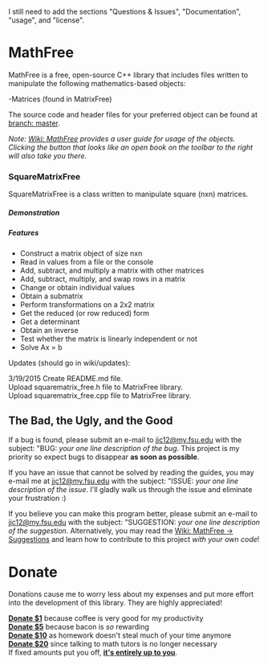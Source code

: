 I still need to add the sections "Questions & Issues", "Documentation", "usage", and "license". 

# MathFree

MathFree is a free, open-source C++ library that includes files written to manipulate the following mathematics-based
objects:

-Matrices (found in MatrixFree)

The source code and header files for your preferred object can be found at <a href="https://github.com/jjc12/MathFree/tree/master">branch: master</a>.

*Note: <a href="https://github.com/jjc12/MathFree/wiki">Wiki: MathFree</a> provides a user guide for usage of the objects. Clicking the button that looks like an open book on the toolbar to the right will also take you there.*

### SquareMatrixFree

SquareMatrixFree is a class written to manipulate square (nxn) matrices.

##### Demonstration 

##### Features 

- Construct a matrix object of size nxn
- Read in values from a file or the console
- Add, subtract, and multiply a matrix with other matrices
- Add, subtract, multiply, and swap rows in a matrix
- Change or obtain individual values
- Obtain a submatrix
- Perform transformations on a 2x2 matrix
- Get the reduced (or row reduced) form
- Get a determinant
- Obtain an inverse
- Test whether the matrix is linearly independent or not
- Solve Ax = b

Updates (should go in wiki/updates):

3/19/2015 
Create README.md file.  
Upload squarematrix_free.h file to MatrixFree library.  
Upload squarematrix_free.cpp file to MatrixFree library.  

## The Bad, the Ugly, and the Good

If a bug is found, please submit an e-mail to jjc12@my.fsu.edu with the subject: "BUG: *your one line description of the bug*. This project is my priority so expect bugs to disappear **as soon as possible**.

If you have an issue that cannot be solved by reading the guides, you may e-mail me at jjc12@my.fsu.edu with the subject: "ISSUE: *your one line description of the issue*. I'll gladly walk us through the issue and eliminate your frustration :)

If you believe you can make this program better, please submit an e-mail to jjc12@my.fsu.edu with the subject: "SUGGESTION: *your one line description of the suggestion*. Alternatively, you may read the <a href="https://github.com/jjc12/MathFree/wiki">Wiki: MathFree -> Suggestions</a> and learn how to contribute to this project *with your own code*!

# Donate

Donations cause me to worry less about my expenses and put more effort into the development of this library. They are highly appreciated!

<a href="https://www.paypal.com/cgi-bin/webscr?cmd=_donations&business=VDW48HYE6A3Y2&lc=US&item_name=MathFree&amount=1%2e00&currency_code=USD&bn=PP%2dDonationsBF%3abtn_donateCC_LG%2egif%3aNonHosted">**Donate $1**</a> because coffee is very good for my productivity  
<a href="https://www.paypal.com/cgi-bin/webscr?cmd=_donations&business=VDW48HYE6A3Y2&lc=US&item_name=MathFree&amount=5%2e00&currency_code=USD&bn=PP%2dDonationsBF%3abtn_donateCC_LG%2egif%3aNonHosted">**Donate $5**</a> because bacon is *so* rewarding  
<a href="https://www.paypal.com/cgi-bin/webscr?cmd=_donations&business=VDW48HYE6A3Y2&lc=US&item_name=MathFree&amount=10%2e00&currency_code=USD&bn=PP%2dDonationsBF%3abtn_donateCC_LG%2egif%3aNonHosted">**Donate $10**</a> as homework doesn't steal much of your time anymore  
<a href="https://www.paypal.com/cgi-bin/webscr?cmd=_donations&business=VDW48HYE6A3Y2&lc=US&item_name=MathFree&amount=20%2e00&currency_code=USD&bn=PP%2dDonationsBF%3abtn_donateCC_LG%2egif%3aNonHosted">**Donate $20**</a> since talking to math tutors is no longer necessary  
If fixed amounts put you off,
<a href="https://www.paypal.com/cgi-bin/webscr?cmd=_donations&business=VDW48HYE6A3Y2&lc=US&item_name=MathFree&currency_code=USD&bn=PP%2dDonationsBF%3abtn_donateCC_LG%2egif%3aNonHosted">**it's entirely up to you**</a>.
